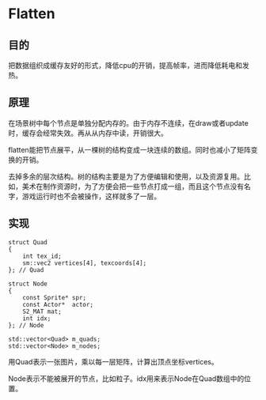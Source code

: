 # Flatten

## 目的

把数据组织成缓存友好的形式，降低cpu的开销，提高帧率，进而降低耗电和发热。

## 原理

在场景树中每个节点是单独分配内存的。由于内存不连续，在draw或者update时，缓存会经常失效。再从从内存中读，开销很大。

flatten能把节点展平，从一棵树的结构变成一块连续的数组。同时也减小了矩阵变换的开销。

去掉多余的层次结构。树的结构主要是为了方便编辑和使用，以及资源复用。比如，美术在制作资源时，为了方便会把一些节点打成一组，而且这个节点没有名字，游戏运行时也不会被操作，这样就多了一层。

## 实现

```
struct Quad
{
	int tex_id;
	sm::vec2 vertices[4], texcoords[4];
}; // Quad

struct Node
{
	const Sprite* spr;
	const Actor*  actor;
	S2_MAT mat;
	int idx;
}; // Node

std::vector<Quad> m_quads;
std::vector<Node> m_nodes;
```

用Quad表示一张图片，乘以每一层矩阵，计算出顶点坐标vertices。

Node表示不能被展开的节点，比如粒子。idx用来表示Node在Quad数组中的位置。